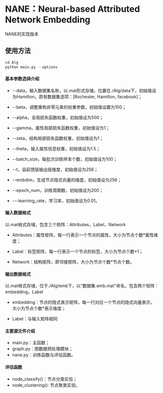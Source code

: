 # NANE：Neural-based Attributed Network Embedding

NANE的实现版本

## 使用方法

```python
cd Alg
python main.py --options
```

#### 基本参数选择介绍

- --data，输入数据集名称，以.mat形式存储，位置在./Alg/data下，初始值设为Hamilton，原有数据集选项：[Rochester, Hamilton, facebook]；

- --beta，调整重构非零元素的权重参数，初始值设置为100；

- --alpha，全局损失函数权重，初始值设为500；

- --gamma，属性局部损失函数权重，初始值设为1；

- --zeta，结构局部损失函数权重，初始值设为1；

- --theta，输入属性信息权重，初始值设为1.5；

- --batch_size，每批次训练样本个数，初始值设为100；

- --t，自前馈层输出层维度，初始值设为256；

- --embdim，生成节点隐式向量的维度，初始值设为256；

- --epoch_num，训练周期数，初始值设为200；

- ---learning_rate，学习率，初始值设为0.01。

#### 输入数据格式

以.mat格式存储，包含三个矩阵：Attributes，Label，Network
- Attributes：属性矩阵，每一行表示一个节点的属性，大小为节点个数*属性维度；

- Label：标签矩阵，每一行表示一个节点的标签，大小为节点个数*1；

- Network：结构矩阵，即邻接矩阵，大小为节点个数*节点个数。

#### 输出数据格式

以.mat格式存储，位于./Alg/emb下，以“数据集.emb.mat"命名，包含两个矩阵：embedding，Label

- embedding：节点的隐式表示矩阵，每一行对应一个节点的隐式向量表示，大小为节点个数*表示维度；

- Label：与输入矩阵相同

#### 主要源文件介绍

- main.py：主函数；
- graph.py：图数据预处理模块；
- nane.py：训练函数与评估函数。

#### 评估函数

- node_classify()：节点分类实验；
- node_clustering(): 节点聚类实验。